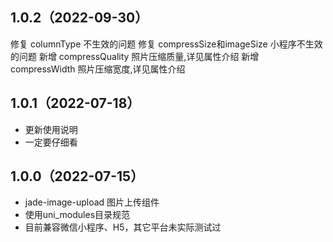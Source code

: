 ## 1.0.2（2022-09-30）
修复 columnType 不生效的问题
修复 compressSize和imageSize 小程序不生效的问题
新增 compressQuality 照片压缩质量,详见属性介绍
新增 compressWidth 照片压缩宽度,详见属性介绍
## 1.0.1（2022-07-18）
- 更新使用说明
- 一定要仔细看
## 1.0.0（2022-07-15）
- jade-image-upload 图片上传组件
- 使用uni_modules目录规范
- 目前兼容微信小程序、H5，其它平台未实际测试过